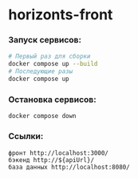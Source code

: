 # horizonts-front
### Запуск сервисов:
```bash
# Первый раз для сборки
docker compose up --build 
# Последующие разы
docker compose up
```
### Остановка сервисов:
```
docker compose down
```

### Ссылки:
```
фронт http://localhost:3000/
бэкенд http://${apiUrl}/
база данных http://localhost:8080/
```